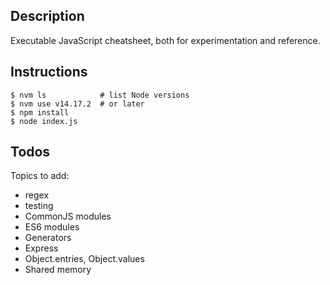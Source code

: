 ## Description

Executable JavaScript cheatsheet, both for experimentation and reference.

## Instructions

```
$ nvm ls            # list Node versions
$ nvm use v14.17.2  # or later
$ npm install
$ node index.js
```

## Todos

Topics to add:

* regex
* testing
* CommonJS modules
* ES6 modules
* Generators
* Express
* Object.entries, Object.values
* Shared memory
